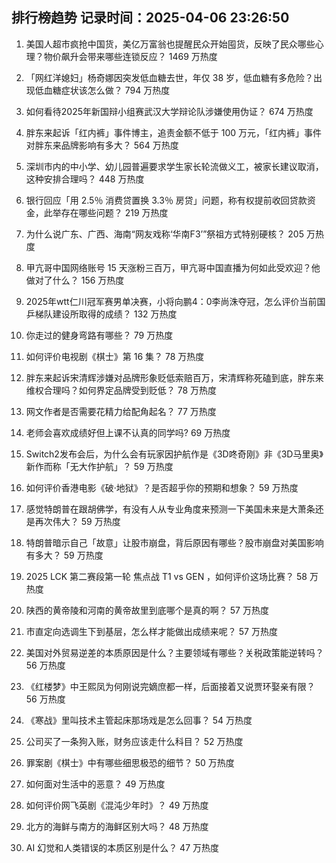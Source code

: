 
## 排行榜趋势 记录时间：2025-04-06 23:26:50
  
  1. 美国人超市疯抢中国货，美亿万富翁也提醒民众开始囤货，反映了民众哪些心理？物价飙升会带来哪些连锁反应？ 1469 万热度
    
  2. 「网红洋媳妇」杨奇娜因突发低血糖去世，年仅 38 岁，低血糖有多危险？出现低血糖症状该怎么做？ 794 万热度
    
  3. 如何看待2025年新国辩小组赛武汉大学辩论队涉嫌使用伪证？ 674 万热度
    
  4. 胖东来起诉「红内裤」事件博主，追责金额不低于 100 万元，「红内裤」事件对胖东来品牌影响有多大？ 564 万热度
    
  5. 深圳市内的中小学、幼儿园普遍要求学生家长轮流做义工，被家长建议取消，这种安排合理吗？ 448 万热度
    
  6. 银行回应「用 2.5％ 消费贷置换 3.3％ 房贷」问题，称有权提前收回贷款资金，此举存在哪些问题？ 219 万热度
    
  7. 为什么说广东、广西、海南“网友戏称‘华南F3’”祭祖方式特别硬核？ 205 万热度
    
  8. 甲亢哥中国网络账号 15 天涨粉三百万，甲亢哥中国直播为何如此受欢迎？他做对了什么？ 156 万热度
    
  9. 2025年wtt仁川冠军赛男单决赛，小将向鹏4：0李尚洙夺冠，怎么评价当前国乒梯队建设所取得的成绩？ 132 万热度
    
  10. 你走过的健身弯路有哪些？ 79 万热度
    
  11. 如何评价电视剧《棋士》第 16 集？ 78 万热度
    
  12. 胖东来起诉宋清辉涉嫌对品牌形象贬低索赔百万，宋清辉称死磕到底，胖东来维权合理吗？如何界定品牌受到贬低？ 78 万热度
    
  13. 网文作者是否需要花精力给配角起名？ 77 万热度
    
  14. 老师会喜欢成绩好但上课不认真的同学吗? 69 万热度
    
  15. Switch2发布会后，为什么会有玩家因护航作是《3D咚奇刚》非《3D马里奥》新作而称「无大作护航」？ 59 万热度
    
  16. 如何评价香港电影《破·地狱》？是否超乎你的预期和想象？ 59 万热度
    
  17. 感觉特朗普在跟胡佛学，有没有人从专业角度来预测一下美国未来是大萧条还是再次伟大？ 59 万热度
    
  18. 特朗普暗示自己「故意」让股市崩盘，背后原因有哪些？股市崩盘对美国影响有多大？ 59 万热度
    
  19. 2025 LCK 第二赛段第一轮 焦点战 T1 vs GEN ，如何评价这场比赛？ 58 万热度
    
  20. 陕西的黄帝陵和河南的黄帝故里到底哪个是真的啊？ 57 万热度
    
  21. 市直定向选调生下到基层，怎么样才能做出成绩来呢？ 57 万热度
    
  22. 美国对外贸易逆差的本质原因是什么？主要领域有哪些？关税政策能逆转吗？ 56 万热度
    
  23. 《红楼梦》中王熙凤为何刚说完嫡庶都一样，后面接着又说贾环娶亲有限？ 56 万热度
    
  24. 《寒战》里叫技术主管起床那场戏是怎么回事？ 54 万热度
    
  25. 公司买了一条狗入账，财务应该走什么科目？ 52 万热度
    
  26. 罪案剧《棋士》中有哪些细思极恐的细节？ 50 万热度
    
  27. 如何面对生活中的恶意？ 49 万热度
    
  28. 如何评价网飞英剧《混沌少年时》？ 49 万热度
    
  29. 北方的海鲜与南方的海鲜区别大吗？ 48 万热度
    
  30. AI 幻觉和人类错误的本质区别是什么？ 47 万热度
    
